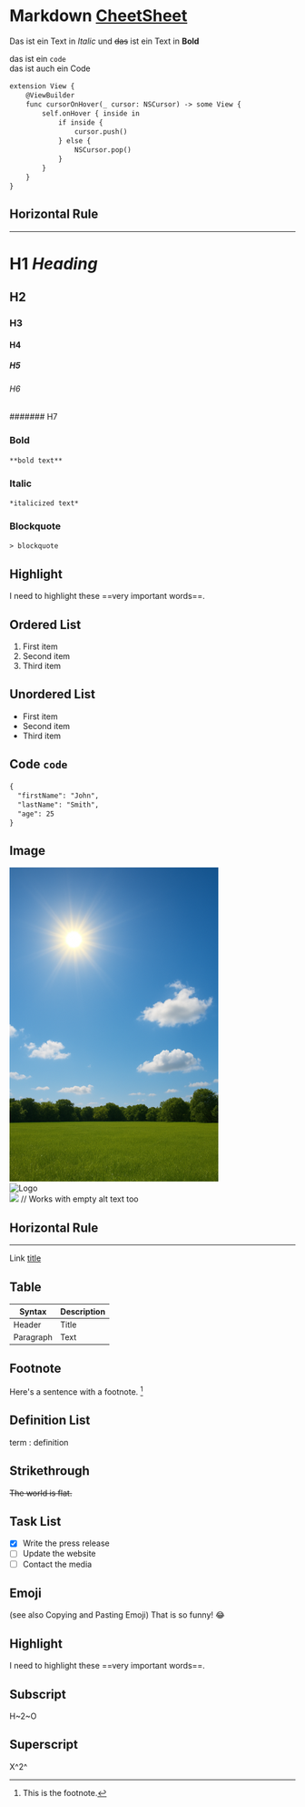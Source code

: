 # Markdown [CheetSheet](https://www.markdownguide.org/cheat-sheet/)

Das ist ein Text in *Italic* und ~~das~~ ist ein Text in **Bold**

das ist ein `code`   
das ist auch ein Code
```
extension View {
    @ViewBuilder
    func cursorOnHover(_ cursor: NSCursor) -> some View {
        self.onHover { inside in
            if inside {
                cursor.push()
            } else {
                NSCursor.pop()
            }
        }
    }
}
```  

## Horizontal Rule
---  

# H1	*Heading*
## H2
### H3
#### H4
##### H5
###### H6
####### H7

### Bold  
	**bold text**  
### Italic   
	*italicized text*  
### Blockquote   	
	> blockquote  

## Highlight	
I need to highlight these ==very important words==.

## Ordered List   	
1. First item   
2. Second item   
3. Third item   

## Unordered List  	
- First item  
- Second item  
- Third item  

## Code `code`  

```
{
  "firstName": "John",
  "lastName": "Smith",
  "age": 25
}
```

## Image	

![Screenshot](./images/screenshot.png)   
![Logo](https://adcore.de/ubernaut.png)   
![](./logo.png)  // Works with empty alt text too

## Horizontal Rule
---  

Link	[title](https://www.example.com)  


## Table
| Syntax | Description |
| ----------- | ----------- |
| Header | Title |
| Paragraph | Text |

## Footnote	
Here's a sentence with a footnote. [^1] 

[^1]: This is the footnote.

## Definition List	
term
: definition

## Strikethrough	
~~The world is flat.~~

## Task List	
- [x] Write the press release
- [ ] Update the website
- [ ] Contact the media

## Emoji
(see also Copying and Pasting Emoji)	That is so funny! :joy:

## Highlight
I need to highlight these ==very important words==.

## Subscript
H~2~O

## Superscript
X^2^

